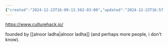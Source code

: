 ```yaml
---
{"created":"2024-12-23T16:09:13.562-03:00","updated":"2024-12-23T16:57:53.960-03:00","tags":["organization","research","regen","design","superstructure","🌱","metacrisis"],"dg-publish":true,"relevancescore":96,"permalink":"/initiatives-orgs-and-communities/regen/culture-hack-labs/","dgPassFrontmatter":true}
---
```


https://www.culturehack.io/

founded by [[alnoor ladha\|alnoor ladha]] (and perhaps more people, i don't know).